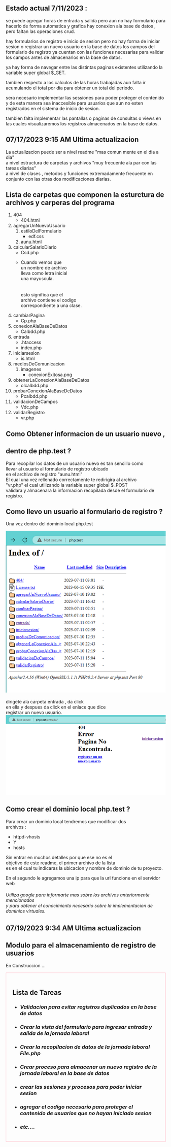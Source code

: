## Estado actual 7/11/2023 :

se puede agregar horas de entrada y salida
pero aun no hay formulario para hacerlo de forma automatica y grafica
hay conexion ala base de datos , pero faltan las operaciones crud.

hay formularios de registro e inicio de sesion pero no hay
forma de iniciar sesion o registrar un nuevo usuario en la base de datos
los campos del formulario de registro ya cuentan con las funciones
necesarias para validar los campos antes de almacenarlos en la base de datos.

ya hay forma de navegar entre las distintas paginas existentes
utilizando la variable super global $_GET.

tambien respecto a los calculos de las horas trabajadas
aun falta ir acumulando el total por dia para obtener un total del periodo.

sera necesario implementar las sessiones para poder proteger el contenido
y de esta manera sea inaccesible para usuarios que aun no esten
registrados en el sistema de inicio de sesion.

tambien falta implementar las pantallas o paginas de consultas o views
en las cuales visualizaremos los registros almacenados en la base de datos.


## 07/17/2023 9:15 AM Ultima actualizacion

<p>
    La actualizacion puede ser a nivel readme "mas comun mente en el dia a dia"<br>
    a nivel estructura de carpetas y archivos "muy frecuente ala par con las tareas diarias"<br>
    a nivel de clases , metodos y funciones extremadamente frecuente en conjunto con las otras dos
    modificaciones diarias.
</p>

## Lista de carpetas que componen la esturctura de archivos y carperas del programa

<ol>
    <li>
        404
        <br>
        <ul>
            <li>404.html</li>
        </ul>
    </li>
    <li>
        agregarUnNuevoUsuario
        <br>
        <ol>
            <li>
                estiloDelFormulario
                <ul>
                    <li>edf.css</li>
                </ul>
            </li>
            <li>aunu.html</li>
        </ol>
    </li>
    <li>
        calcularSalarioDiario
        <br>
        <ul>
            <li>Csd.php</li>
            <li>
                <p>
                    Cuando vemos que <br>
                    un nombre de archivo <br>
                    lleva como letra inicial<br>
                    una mayuscula.<br>
                    <br>
                    <br>
                    esto significa que el<br> 
                    archivo contiene el codigo<br> 
                    correspondiente a una clase.
                </p>
            </li>
        </ul>
    </li>
    <li>
        cambiarPagina
        <ul>
            <li>Cp.php</li>
        </ul>
    </li>
    <li>
        conexionAlaBaseDeDatos
        <ul>
            <li>Calbdd.php</li>
        </ul>
    </li>
    <li>
        entrada
        <ul>
            <li>.htaccess</li>
            <li>index.php</li>
        </ul>
    </li>
    <li>
        iniciarsesion
        <ul>
            <li>is.html</li>
        </ul>
    </li>
    <li>
        mediosDeComunicacion
        <ol>
            <li>
                imagenes
                <ul>
                    <li>conexionExitosa.png</li>
                </ul>
            </li>
        </ol>
    </li>
    <li>
        obtenerLaConexionAlaBaseDeDatos
        <ul>
            <li>olcalbdd.php</li>
        </ul>
    </li>
    <li>
        probarConexionAlaBaseDeDatos
        <ul>
            <li>Pcalbdd.php</li>
        </ul>
    </li>
    <li>
        validacionDeCampos
        <ul>
            <li>Vdc.php</li>
        </ul>
    </li>
    <li>
        validarRegistro
        <ul>
            <li>vr.php</li>
        </ul>
    </li>
</ol>

## Como Obtener informacion de un usuario nuevo ,
## dentro de php.test ?

<p>
    Para recopilar los datos de un usuario nuevo es tan sencillo como 
    <br> llevar al usuario al formulario de registro ubicado <br>
    en el archivo de registro "aunu.html"<br>
    El cual una vez rellenado correctamente te redirigira al archivo<br>
    "vr.php" el cual utilizando la variable super global $_POST<br>
    validara y almacenara la informacion recopilada desde el formulario de registro.
</p>

## Como llevo un usuario al formulario de registro ?

<p>
    Una vez dentro del dominio local php.test
    <div>
        <img title="localhost" src="./mediosDeComunicacion/imagenes/screen1.png ">
    </div>
    <br> dirigete ala carpeta entrada , da click <br>
    en ella y despues da click en el enlace que dice <br>
    registrar un nuevo usuario.
    <div>
        <img title="localhost" src="./mediosDeComunicacion/imagenes/screen2.png ">
    </div>
</p>

## Como crear el dominio local php.test ?

<p>
    Para crear un dominio local tendremos que modificar dos<br>
    archivos :<br>
    <ul>
        <li>httpd-vhosts</li>
        <li>Y</li>
        <li>hosts</li>
    </ul>
</p>

<p>
    Sin entrar en muchos detalles por que ese no es el <br>
    objetivo de este readme, el primer archivo de la lista<br>
    es en el cual tu indicaras la ubicacion y nombre de dominio de tu proyecto.
</p>

<p>
    En el segundo le agregamos una ip para que la url funcione en el servidor web
</p>

<h6>Utiliza google para informarte mas sobre los archivos anteriormente mencionados <br>
y para obtener el conocimiento necesario sobre la implementacion de dominios virtuales.</6>

## 07/19/2023 9:34 AM Ultima actualizacion

<h2>Modulo para el almacenamiento de registro de usuarios</h2>

<p>En Construccion ...</p>

<div style="border:1px solid pink;padding:20px;margin:auto;">
    <h2>Lista de Tareas</h2>
    <ul>
     <li><h3><em>Validacion para evitar registros duplicados en la base de datos</em></h3></li>
     <li><h3><em>
     Crear la vista del formulario para ingresar entrada y salida de la jornada laboral</em></h3>
     </li>
     <li><h3><em>Crear la recopilacion de datos de la jornada laboral File.php</em></h3></li>
     <li><h3><em>Crear proceso para almacenar un nuevo registro de la jornada
     laboral en la base de datos</em></h3></li>
     <li><h3><em>
     crear las sesiones y procesos para poder iniciar sesion</em></h3></li>
     <li><h3><em>
     agregar el codigo necesario para proteger el contenido de usuarios
     que no hayan iniciado sesion</em></h3></li>
     <li><h3><em>etc....</em></h3></li>
    <ul>
</div>